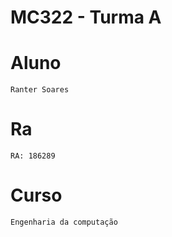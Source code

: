 # **MC322 - Turma A**

# **Aluno**
    Ranter Soares

# **Ra**
    RA: 186289

# **Curso**
    Engenharia da computação